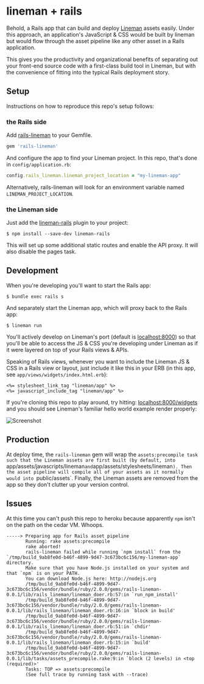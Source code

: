 # lineman + rails

Behold, a Rails app that can build and deploy [Lineman](http://linemanjs.com) assets easily. Under this
approach, an application's JavaScript & CSS would be built by lineman but would
flow through the asset pipeline like any other asset in a Rails application.

This gives you the productivity and organizational benefits of separating out your
front-end source code with a first-class build tool in Lineman, but with the convenience
of fitting into the typical Rails deployment story.

## Setup

Instructions on how to reproduce this repo's setup follows:

### the Rails side

Add [rails-lineman](https://github.com/testdouble/rails-lineman) to your Gemfile.

``` ruby
gem 'rails-lineman'
```

And configure the app to find your Lineman project. In this repo, that's done in `config/application.rb`:

``` ruby
config.rails_lineman.lineman_project_location = "my-lineman-app"
```

Alternatively, rails-lineman will look for an environment variable named `LINEMAN_PROJECT_LOCATION`.

### the Lineman side

Just add the [lineman-rails](https://github.com/testdouble/lineman-rails) plugin to your project:

```
$ npm install --save-dev lineman-rails
```

This will set up some additional static routes and enable the API proxy.
It will also disable the pages task.

## Development

When you're developing you'll want to start the Rails app:

```
$ bundle exec rails s
```

And separately start the Lineman app, which will proxy back to the Rails app:

```
$ lineman run
```

You'll actively develop on Lineman's port (default is [localhost:8000](http://localhost:8000))
so that you'll be able to access the JS & CSS you're developing under Lineman as if it were layered
on top of your Rails views & APIs.

Speaking of Rails views, whenever you want to include the Lineman JS & CSS in a Rails view or layout,
just include it like this in your ERB (in this app, see `app/views/widgets/index.html.erb`):

``` erb
<%= stylesheet_link_tag "lineman/app" %>
<%= javascript_include_tag "lineman/app" %>
```

If you're cloning this repo to play around, try hitting: [localhost:8000/widgets](localhost:8000/widgets)
and you should see Lineman's familiar hello world example render properly:

![Screenshot](http://f.cl.ly/items/2z32393h001w1a3S0K3f/Screen%20Shot%202013-12-21%20at%2016.01.23.png)

## Production

At deploy time, the `rails-lineman` gem will wrap the `assets:precompile task such
that the Lineman assets are first built (by default, into
`app/assets/javascripts/lineman` and `app/assets/stylesheets/lineman`). Then the
asset pipeline will compile all of your assets as it normally would into
`public/assets`. Finally, the Lineman assets are removed from the app so they
don't clutter up your version control.

## Issues

At this time you can't push this repo to heroku because apparently `npm` isn't
on the path on the cedar VM. Whoops.

```
-----> Preparing app for Rails asset pipeline
       Running: rake assets:precompile
       rake aborted!
       rails-lineman failed while running `npm install` from the `/tmp/build_9ab8fe0d-b46f-4899-9d47-3c673bc6c156/my-lineman-app` directory.
       Make sure that you have Node.js installed on your system and that `npm` is on your PATH.
       You can download Node.js here: http://nodejs.org
       /tmp/build_9ab8fe0d-b46f-4899-9d47-3c673bc6c156/vendor/bundle/ruby/2.0.0/gems/rails-lineman-0.0.1/lib/rails_lineman/lineman_doer.rb:57:in `run_npm_install'
       /tmp/build_9ab8fe0d-b46f-4899-9d47-3c673bc6c156/vendor/bundle/ruby/2.0.0/gems/rails-lineman-0.0.1/lib/rails_lineman/lineman_doer.rb:16:in `block in build'
       /tmp/build_9ab8fe0d-b46f-4899-9d47-3c673bc6c156/vendor/bundle/ruby/2.0.0/gems/rails-lineman-0.0.1/lib/rails_lineman/lineman_doer.rb:51:in `chdir'
       /tmp/build_9ab8fe0d-b46f-4899-9d47-3c673bc6c156/vendor/bundle/ruby/2.0.0/gems/rails-lineman-0.0.1/lib/rails_lineman/lineman_doer.rb:15:in `build'
       /tmp/build_9ab8fe0d-b46f-4899-9d47-3c673bc6c156/vendor/bundle/ruby/2.0.0/gems/rails-lineman-0.0.1/lib/tasks/assets_precompile.rake:9:in `block (2 levels) in <top (required)>'
       Tasks: TOP => assets:precompile
       (See full trace by running task with --trace)
```

